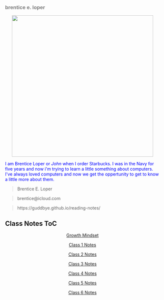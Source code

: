<h3 style="color:gray;">brentice e. loper</h1>

<p align="center">
  <img width="460" height="460" src="https://avatars.githubusercontent.com/u/54426613?v=4">
</p>

<body>
  <p style="color:blue;font-size:14px;">
I am Brentice Loper or <em>John</em> when I order Starbucks. I was in the Navy for five years and now i'm trying to learn a little something about computers. I've always loved computers and now we get the oppertunity to get to know a little more about them. 
</p>  
</body>
  
<blockquote>Brentice E. Loper </blockquote>
<blockquote>brentice@icloud.com </blockquote>
<blockquote>https://guddbye.github.io/reading-notes/</blockquote>





<h2 id="table-of-contents-for-my-class-notes">Class Notes ToC</h2>

<div style="text-align:center">
<p><a href="Growthmindset.md">Growth Mindset</a></p>

<p><a href="/reading-notes/Class1.html">Class 1 Notes</a></p>

<p><a href="/reading-notes/Class2.html">Class 2 Notes</a></p>

<p><a href="/reading-notes/Class3.html">Class 3 Notes</a></p>

<p><a href="/reading-notes/Class4.html">Class 4 Notes</a></p>

<p><a href="/reading-notes/Class5.html">Class 5 Notes</a></p>

<p><a href="/reading-notes/Class6.html">Class 6 Notes</a></p>
</div>
